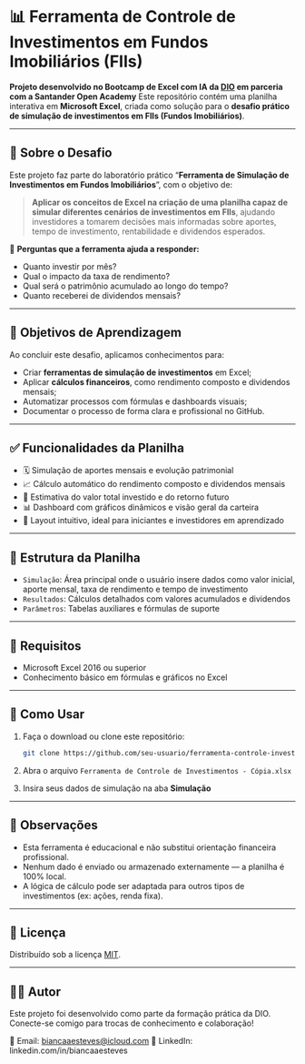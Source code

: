 # 📊 Ferramenta de Controle de Investimentos em Fundos Imobiliários (FIIs)

**Projeto desenvolvido no Bootcamp de Excel com IA da [DIO](https://dio.me) em parceria com a Santander Open Academy**
Este repositório contém uma planilha interativa em **Microsoft Excel**, criada como solução para o **desafio prático de simulação de investimentos em FIIs (Fundos Imobiliários)**.

---

## 🧠 Sobre o Desafio

Este projeto faz parte do laboratório prático “**Ferramenta de Simulação de Investimentos em Fundos Imobiliários**”, com o objetivo de:

> **Aplicar os conceitos de Excel na criação de uma planilha capaz de simular diferentes cenários de investimentos em FIIs**, ajudando investidores a tomarem decisões mais informadas sobre aportes, tempo de investimento, rentabilidade e dividendos esperados.

🔎 **Perguntas que a ferramenta ajuda a responder:**

* Quanto investir por mês?
* Qual o impacto da taxa de rendimento?
* Qual será o patrimônio acumulado ao longo do tempo?
* Quanto receberei de dividendos mensais?

---

## 🎯 Objetivos de Aprendizagem

Ao concluir este desafio, aplicamos conhecimentos para:

* Criar **ferramentas de simulação de investimentos** em Excel;
* Aplicar **cálculos financeiros**, como rendimento composto e dividendos mensais;
* Automatizar processos com fórmulas e dashboards visuais;
* Documentar o processo de forma clara e profissional no GitHub.

---

## ✅ Funcionalidades da Planilha

* 🗓️ Simulação de aportes mensais e evolução patrimonial
* 📈 Cálculo automático do rendimento composto e dividendos mensais
* 🧮 Estimativa do valor total investido e do retorno futuro
* 📊 Dashboard com gráficos dinâmicos e visão geral da carteira
* 📄 Layout intuitivo, ideal para iniciantes e investidores em aprendizado

---

## 📁 Estrutura da Planilha

* `Simulação`: Área principal onde o usuário insere dados como valor inicial, aporte mensal, taxa de rendimento e tempo de investimento
* `Resultados`: Cálculos detalhados com valores acumulados e dividendos
* `Parâmetros`: Tabelas auxiliares e fórmulas de suporte

---

## 📌 Requisitos

* Microsoft Excel 2016 ou superior
* Conhecimento básico em fórmulas e gráficos no Excel

---

## 🚀 Como Usar

1. Faça o download ou clone este repositório:

   ```bash
   git clone https://github.com/seu-usuario/ferramenta-controle-investimentos.git
   ```

2. Abra o arquivo `Ferramenta de Controle de Investimentos - Cópia.xlsx`

3. Insira seus dados de simulação na aba **Simulação**

---

## 📌 Observações

* Esta ferramenta é educacional e não substitui orientação financeira profissional.
* Nenhum dado é enviado ou armazenado externamente — a planilha é 100% local.
* A lógica de cálculo pode ser adaptada para outros tipos de investimentos (ex: ações, renda fixa).

---

## 🧾 Licença

Distribuído sob a licença [MIT](LICENSE).

---

## 🙋‍♂️ Autor

Este projeto foi desenvolvido como parte da formação prática da DIO.
Conecte-se comigo para trocas de conhecimento e colaboração!

📧 Email: biancaaesteves@icloud.com
🔗 LinkedIn: linkedin.com/in/biancaaesteves

